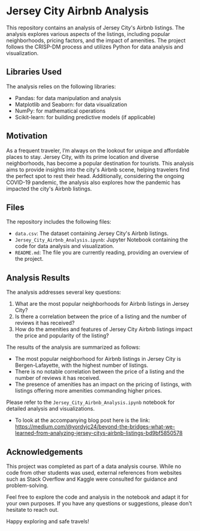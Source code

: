 # Jersey City Airbnb Analysis

This repository contains an analysis of Jersey City's Airbnb listings. The analysis explores various aspects of the listings, including popular neighborhoods, pricing factors, and the impact of amenities. The project follows the CRISP-DM process and utilizes Python for data analysis and visualization.

## Libraries Used

The analysis relies on the following libraries:
- Pandas: for data manipulation and analysis
- Matplotlib and Seaborn: for data visualization
- NumPy: for mathematical operations
- Scikit-learn: for building predictive models (if applicable)

## Motivation

As a frequent traveler, I’m always on the lookout for unique and affordable places to stay. Jersey City, with its prime location and diverse neighborhoods, has become a popular destination for tourists. This analysis aims to provide insights into the city's Airbnb scene, helping travelers find the perfect spot to rest their head. Additionally, considering the ongoing COVID-19 pandemic, the analysis also explores how the pandemic has impacted the city's Airbnb listings.

## Files

The repository includes the following files:
- `data.csv`: The dataset containing Jersey City's Airbnb listings.
- `Jersey_City_Airbnb_Analysis.ipynb`: Jupyter Notebook containing the code for data analysis and visualization.
- `README.md`: The file you are currently reading, providing an overview of the project.

## Analysis Results

The analysis addresses several key questions:
1. What are the most popular neighborhoods for Airbnb listings in Jersey City?
2. Is there a correlation between the price of a listing and the number of reviews it has received?
3. How do the amenities and features of Jersey City Airbnb listings impact the price and popularity of the listing?

The results of the analysis are summarized as follows:
- The most popular neighborhood for Airbnb listings in Jersey City is Bergen-Lafayette, with the highest number of listings.
- There is no notable correlation between the price of a listing and the number of reviews it has received.
- The presence of amenities has an impact on the pricing of listings, with listings offering more amenities commanding higher prices.

Please refer to the `Jersey_City_Airbnb_Analysis.ipynb` notebook for detailed analysis and visualizations.
- To look at the accompanying blog post here is the link:  https://medium.com/@yordyjc24/beyond-the-bridges-what-we-learned-from-analyzing-jersey-citys-airbnb-listings-bd9bf5850578 

## Acknowledgements

This project was completed as part of a data analysis course. While no code from other students was used, external references from websites such as Stack Overflow and Kaggle were consulted for guidance and problem-solving.

Feel free to explore the code and analysis in the notebook and adapt it for your own purposes. If you have any questions or suggestions, please don't hesitate to reach out.

Happy exploring and safe travels!


